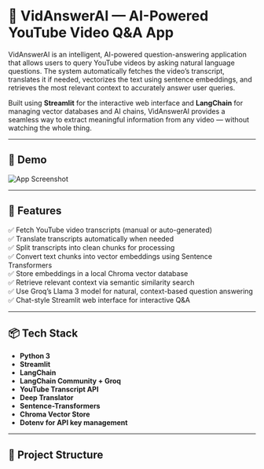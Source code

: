 # 🎥 VidAnswerAI — AI-Powered YouTube Video Q&A App

VidAnswerAI is an intelligent, AI-powered question-answering application that allows users to query YouTube videos by asking natural language questions. The system automatically fetches the video’s transcript, translates it if needed, vectorizes the text using sentence embeddings, and retrieves the most relevant context to accurately answer user queries.

Built using **Streamlit** for the interactive web interface and **LangChain** for managing vector databases and AI chains, VidAnswerAI provides a seamless way to extract meaningful information from any video — without watching the whole thing.

---

## 📸 Demo

![App Screenshot](screenshot.png)

---

## 🚀 Features

✅ Fetch YouTube video transcripts (manual or auto-generated)  
✅ Translate transcripts automatically when needed  
✅ Split transcripts into clean chunks for processing  
✅ Convert text chunks into vector embeddings using Sentence Transformers  
✅ Store embeddings in a local Chroma vector database  
✅ Retrieve relevant context via semantic similarity search  
✅ Use Groq’s Llama 3 model for natural, context-based question answering  
✅ Chat-style Streamlit web interface for interactive Q&A  

---

## 📦 Tech Stack

- **Python 3**
- **Streamlit**
- **LangChain**
- **LangChain Community + Groq**
- **YouTube Transcript API**
- **Deep Translator**
- **Sentence-Transformers**
- **Chroma Vector Store**
- **Dotenv for API key management**

---

## 📂 Project Structure

